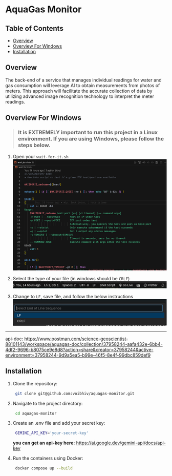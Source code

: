 # AquaGas Monitor

## Table of Contents

- [Overview](#overview)
- [Overview For Windows](#overview-for-windows)
- [Installation](#installation)

## Overview

The back-end of a service that manages individual readings for water and gas consumption will leverage AI to obtain measurements from photos of meters. This approach will facilitate the accurate collection of data by utilizing advanced image recognition technology to interpret the meter readings.

## Overview For Windows

> <h3>It is EXTREMELY important to run this project in a Linux environment. If you are using Windows, please follow the steps below.</h3>

1. Open your `wait-for-it.sh`
  ![alt text](image.png)

2. Select the type of your file (in windows should be `CRLF`)
![alt text](image-1.png)

3. Change to `LF`, save file, and follow the below instructions
![alt text](image-2.png)

<hr>

api-doc: https://www.postman.com/science-geoscientist-88101143/workspace/aquagas-doc/collection/37958244-aafa432e-6bb4-4df2-9696-b8075ce9e8d8?action=share&creator=37958244&active-environment=37958244-9d9a5ea5-b99e-46f5-8e4f-99dbc859def9

## Installation

1. Clone the repository:

   ```bash
    git clone git@github.com:voibhiv/aquagas-monitor.git
   ```

2. Navigate to the project directory:

   ```bash
    cd aquagas-monitor
   ```

3. Create an .env file and add your secret key:

   ```bash
    GEMINI_API_KEY='your-secret-key'
   ```

   <b>you can get an api-key here:</b> https://ai.google.dev/gemini-api/docs/api-key

4. Run the containers using Docker:
   ```bash
    docker compose up --build
   ```
